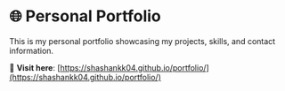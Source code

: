 # 🌐 Personal Portfolio

This is my personal portfolio showcasing my projects, skills, and contact information.

🚀 **Visit here**: [https://shashankk04.github.io/portfolio/](https://shashankk04.github.io/portfolio/)

